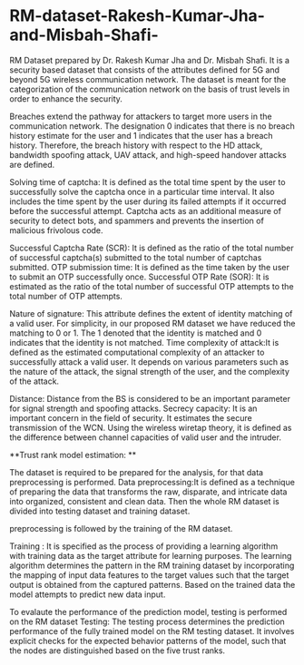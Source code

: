 # RM-dataset-Rakesh-Kumar-Jha-and-Misbah-Shafi-
RM Dataset prepared by Dr. Rakesh Kumar Jha and Dr. Misbah Shafi.
It is a security based dataset that consists of the attributes defined for 5G and beyond 5G wireless communication network.
The dataset is meant for the categorization of the communication network on the basis of trust levels in order to enhance the security.


Breaches extend the pathway for attackers to target more users in the communication network. The designation 0 indicates that there is no breach history estimate for the user and 1 indicates that the user has a breach history. Therefore, the breach history with respect to the HD attack, bandwidth spoofing attack, UAV attack, and high-speed handover attacks are defined.


Solving time of captcha: It is defined as the total time spent by the user to successfully solve the captcha once in a particular time interval. It also includes the time spent by the user during its failed attempts if it occurred before the successful attempt. Captcha acts as an additional measure of security to detect bots, and spammers and prevents the insertion of malicious frivolous code. 


Successful Captcha Rate (SCR): It is defined as the ratio of the total number of successful captcha(s) submitted to the total number of captchas submitted.
OTP submission time: It is defined as the time taken by the user to submit an OTP successfully once.
Successful OTP Rate (SOR): It is estimated as the ratio of the total number of successful OTP attempts to the total number of OTP attempts.


Nature of signature: This attribute defines the extent of identity matching of a valid user. For simplicity, in our proposed RM dataset we have reduced the matching to 0 or 1. The 1 denoted that the identity is matched and 0 indicates that the identity is not matched.
Time complexity of attack:It is defined as the estimated computational complexity of an attacker to successfully attack a valid user. It depends on various parameters such as the nature of the attack, the signal strength of the user, and the complexity of the attack. 


Distance: Distance from the BS is considered to be an important parameter for signal strength and spoofing attacks.
Secrecy capacity: It is an important concern in the field of security. It estimates the secure transmission of the WCN. Using the wireless wiretap theory, it is defined as the difference between channel capacities of valid user and the intruder.



**Trust rank model estimation: **


The dataset is required to be prepared for the analysis, for that data preprocessing is performed.
Data preprocessing:It is defined as a technique of preparing the data that transforms the raw, disparate, and intricate data into organized, consistent and clean data.
Then the whole RM dataset is divided into testing dataset and training dataset.


preprocessing is followed by the training of the RM dataset.


Training : It is specified as the process of providing a learning algorithm with training data as the target attribute for learning purposes. The learning algorithm determines the pattern in the RM training dataset by incorporating the mapping of input data features to the target values such that the target output is obtained from the captured patterns. Based on the trained data the model attempts to predict new data input. 


To evalaute the performance of the prediction model, testing is performed on the RM dataset
Testing: The testing process determines the prediction performance of the fully trained model on the RM testing dataset. It involves explicit checks for the expected behavior patterns of the model, such that the nodes are distinguished based on the five trust ranks.

